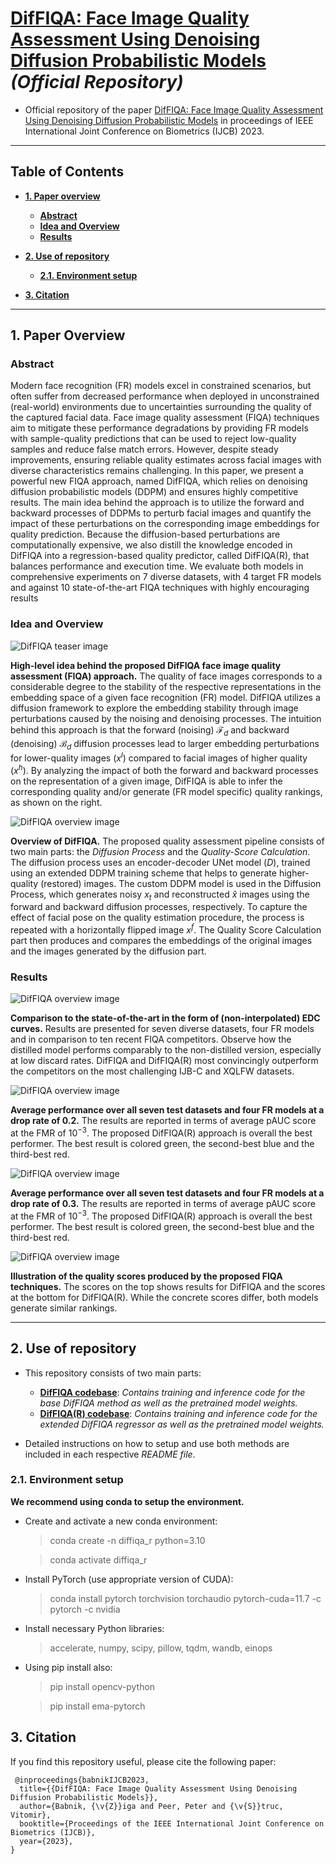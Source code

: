 # __[DifFIQA: Face Image Quality Assessment Using Denoising Diffusion Probabilistic Models](https://arxiv.org/abs/2305.05768)__ _(Official Repository)_

- Official repository of the paper [DifFIQA: Face Image Quality Assessment Using Denoising Diffusion Probabilistic Models](https://arxiv.org/abs/2305.05768) in proceedings of IEEE International Joint Conference on Biometrics (IJCB) 2023. 

___

## __Table of Contents__

  - [**1. Paper overview**](#1-paper-overview)
    - [**Abstract**](#abstract)
    - [**Idea and Overview**](#idea_and_overview)
    - [**Results**](#results)

  - [**2. Use of repository**](#2-use-of-repository)
    - [**2.1. Environment setup**](#21-environment-setup)

  - [**3. Citation**](#3-citation)

___

## __1. Paper Overview__

### __Abstract__

Modern face recognition (FR) models excel in constrained scenarios, but often suffer from decreased performance when deployed in unconstrained (real-world) environments due to uncertainties surrounding the quality of the captured facial data. Face image quality assessment (FIQA) techniques aim to mitigate these performance degradations by providing FR models with sample-quality predictions that can be used to reject low-quality samples and reduce false match errors. However, despite steady improvements, ensuring reliable quality estimates across facial images with diverse characteristics remains challenging. In this paper, we present a powerful new FIQA approach, named DifFIQA, which relies on  denoising diffusion probabilistic models (DDPM) and ensures highly competitive results. The main idea behind the approach is to utilize the forward and backward processes of DDPMs to perturb facial images and quantify the impact of these perturbations on the corresponding image embeddings for quality prediction. Because the diffusion-based perturbations are computationally expensive, we also distill the knowledge encoded in DifFIQA into a regression-based quality predictor, called DifFIQA(R), that balances performance and execution time. We evaluate both models in comprehensive experiments on 7 diverse datasets, with 4 target FR models and against 10 state-of-the-art FIQA techniques with highly encouraging results

### __Idea and Overview__

![DifFIQA teaser image](figures/diffiqa_teaser.png "DifFIQA Teaser.")

__High-level idea behind the proposed DifFIQA face image quality assessment (FIQA) approach.__ The quality of face images corresponds to a considerable degree to the stability of the respective representations in the embedding space of a given face recognition (FR) model. DifFIQA utilizes a diffusion framework to explore the embedding stability through image perturbations caused by the noising and denoising processes. The intuition behind this approach is that the forward (noising) $\mathcal{F}_d$ and backward (denoising) $\mathcal{B}_d$  diffusion processes lead to larger embedding perturbations for lower-quality images ($x^l$) compared to facial images of higher quality ($x^h$). By analyzing the impact of both the forward and backward processes on the representation of a given image, DifFIQA is able to infer the corresponding quality and/or generate (FR model specific) quality rankings, as shown on the right.

![DifFIQA overview image](figures/diffiqa_overview.png "DifFIQA Overview.")

__Overview of DifFIQA.__ The proposed quality assessment pipeline consists of two main parts: the _Diffusion Process_ and the _Quality-Score Calculation_. The diffusion process uses an encoder-decoder UNet model ($D$), trained using an extended DDPM training scheme that helps to generate higher-quality (restored) images. The custom DDPM model is used in the Diffusion Process, which generates noisy $x_t$ and reconstructed $\hat{x}$ images using the forward and backward diffusion processes, respectively. To capture the effect of facial pose on the quality estimation procedure, the process is repeated with a horizontally flipped image $x^f$. The Quality Score Calculation part then produces and compares the embeddings of the original images and the images generated by the diffusion part.

### __Results__

![DifFIQA overview image](figures/diffiqa_edc.png "DifFIQA Overview.")

__Comparison to the state-of-the-art in the form of (non-interpolated) EDC curves.__ Results are presented for seven diverse datasets, four FR models and in comparison to ten recent FIQA competitors. Observe how the distilled model performs comparably to the non-distilled version, especially at low discard rates. DifFIQA and DifFIQA(R) most convincingly outperform the competitors on the most challenging IJB-C and XQLFW datasets.


![DifFIQA overview image](figures/diffiqa_pauc02.png "DifFIQA Overview.")

__Average performance over all seven test datasets and four FR models at a drop rate of $\mathbf{0.2}$.__ The results are reported in terms of average pAUC score at the FMR of $10^{-3}$. The proposed DifFIQA(R) approach is overall the best performer. The best result is colored green, the second-best blue and the third-best red.

![DifFIQA overview image](figures/diffiqa_pauc03.png "DifFIQA Overview.")

__Average performance over all seven test datasets and four FR models at a drop rate of $\mathbf{0.3}$.__ The results are reported in terms of average pAUC score at the FMR of $10^{-3}$. The proposed DifFIQA(R) approach is overall the best performer. The best result is colored green, the second-best blue and the third-best red.


![DifFIQA overview image](figures/diffiqa_rankings.png "DifFIQA Overview.") 

__Illustration of the quality scores produced by the proposed FIQA techniques.__ The scores on the top shows results for DifFIQA and the scores at the bottom for DifFIQA(R). While the concrete scores differ, both models generate similar rankings.

---

## __2. Use of repository__

- This repository consists of two main parts:
    - __[DifFIQA codebase](./diffiqa)__: _Contains training and inference code for the base DifFIQA method as well as the pretrained model weights._
    - __[DifFIQA(R) codebase](./diffiqa(r))__: _Contains training and inference code for the extended DifFIQA regressor as well as the pretrained model weights._

- Detailed instructions on how to setup and use both methods are included in each respective _README file_.


### __2.1. Environment setup__

__We recommend using conda to setup the environment.__

- Create and activate a new conda environment:
  > conda create -n diffiqa_r python=3.10

  > conda activate diffiqa_r

- Install PyTorch (use appropriate version of CUDA):
  > conda install pytorch torchvision torchaudio pytorch-cuda=11.7 -c pytorch -c nvidia

- Install necessary Python libraries:
  > accelerate, numpy, scipy, pillow, tqdm, wandb, einops

- Using pip install also:
  > pip install opencv-python
  
  > pip install ema-pytorch



##  __3. Citation__

If you find this repository useful, please cite the following paper:

``` 
 @inproceedings{babnikIJCB2023,
  title={{DifFIQA: Face Image Quality Assessment Using Denoising Diffusion Probabilistic Models}},
  author={Babnik, {\v{Z}}iga and Peer, Peter and {\v{S}}truc, Vitomir},
  booktitle={Proceedings of the IEEE International Joint Conference on Biometrics (IJCB)},
  year={2023},
}
``` 